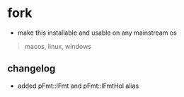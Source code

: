 # fork
- make this installable and usable on any mainstream os
> macos, linux, windows
## changelog
- added pFmt::lFmt and pFmt::lFmtHol alias
